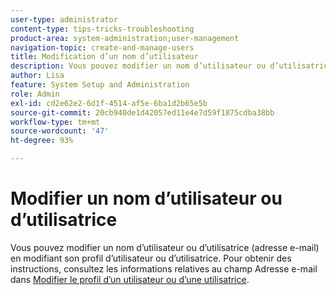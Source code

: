 ```yaml
---
user-type: administrator
content-type: tips-tricks-troubleshooting
product-area: system-administration;user-management
navigation-topic: create-and-manage-users
title: Modification d’un nom d’utilisateur
description: Vous pouvez modifier un nom d’utilisateur ou d’utilisatrice (adresse e-mail) en modifiant son profil d’utilisateur ou d’utilisatrice.
author: Lisa
feature: System Setup and Administration
role: Admin
exl-id: cd2e62e2-6d1f-4514-af5e-6ba1d2b65e5b
source-git-commit: 20cb940de1d42057ed11e4e7d59f1875cdba38bb
workflow-type: tm+mt
source-wordcount: '47'
ht-degree: 93%

---
```


# Modifier un nom d’utilisateur ou d’utilisatrice

Vous pouvez modifier un nom d’utilisateur ou d’utilisatrice (adresse e-mail) en modifiant son profil d’utilisateur ou d’utilisatrice. Pour obtenir des instructions, consultez les informations relatives au champ Adresse e-mail dans [Modifier le profil d’un utilisateur ou d’une utilisatrice](../../../administration-and-setup/add-users/create-and-manage-users/edit-a-users-profile.md).
